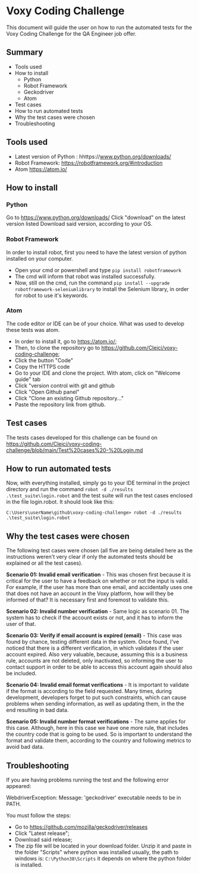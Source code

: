 # Voxy Coding Challenge

This document will guide the user on how to run the automated tests for the Voxy Coding Challenge for the QA Engineer job offer.


## Summary 

* Tools used
* How to install
  * Python
  * Robot Framework
  * Geckodriver
  * Atom
* Test cases
* How to run automated tests
* Why the test cases were chosen
* Troubleshooting




## Tools used

* Latest version of Python : hhttps://www.python.org/downloads/
* Robot Framework: https://robotframework.org/#introduction
* Atom https://atom.io/

## How to install

### Python

Go to https://www.python.org/downloads/
Click "download" on the latest version listed
Download said version, according to your OS.

### Robot Framework

In order to install robot, first you need to have the latest version of python installed on your computer.

* Open your cmd or powershell and type ```pip install robotframework```
* The cmd will inform that robot was installed successfully.
* Now, still on the cmd, run the command ```pip install --upgrade robotframework-seleniumlibrary``` to install the Selenium library, in order for robot to use it's keywords.


### Atom

The code editor or IDE can be of your choice. What was used to develop these tests was atom.

* In order to install it, go to https://atom.io/;
* Then, to clone the repository go to https://github.com/Cleici/voxy-coding-challenge;
* Click the button "Code"
* Copy the HTTPS code
* Go to your IDE and clone the project. With atom, click on "Welcome guide" tab
* Click "version control with git and github
* Click "Open Github panel"
* Click "Clone an existing Github repository..."
* Paste the repository link from github.


## Test cases

The tests cases developed for this challenge can be found on https://github.com/Cleici/voxy-coding-challenge/blob/main/Test%20cases%20-%20Login.md

## How to run automated tests

Now, with everything installed, simply go to your IDE terminal in the project directory and run the command ```robot -d ./results .\test_suite\login.robot``` and the test suite will run the test cases enclosed in the file login.robot. It should look like this:

```C:\Users\userName\github\voxy-coding-challenge> robot -d ./results .\test_suite\login.robot```

## Why the test cases were chosen

The following test cases were chosen (all five are being detailed here as the instructions weren't very clear if only the automated tests should be explained or all the test cases).

**Scenario 01: Invalid email verification** -
This was chosen first because it is critical for the user to have a feedback on whether or not the input is valid. For example, if the user has more than one email, and accidentally uses one that does not have an account in the Voxy platform, how will they be informed of that? It is necessary first and foremost to validate this.

**Scenario 02: Invalid number verification** -
Same logic as scenario 01. The system has to check if the account exists or not, and it has to inform the user of that.

**Scenario 03: Verify if email account is expired (email)** -
This case was found by chance, testing different data in the system. Once found, I've noticed that there is a different verification, in which validates if the user account expired. Also very valuable, because, assuming this is a business rule, accounts are not deleted, only inactivated, so informing the user to contact support in order to be able to access this account again should also be included.

**Scenario 04: Invalid email format verifications** - It is important to validate if the format is according to the field requested. Many times, during development, developers forget to put such constraints, which can cause problems when sending information, as well as updating them, in the the end resulting in bad data.

**Scenario 05: Invalid number format verifications** - The same applies for this case. Although, here in this case we have one more rule, that includes the country code that is going to be used. So is important to understand the format and validate them, according to the country and following metrics to avoid bad data.


## Troubleshooting 

If you are having problems running the test and the following error appeared:

WebdriverException: Message:
'geckodriver' executable needs to be in PATH.

You must follow the steps:

* Go to https://github.com/mozilla/geckodriver/releases
* Click "Latest release";
* Download said release;
* The zip file will be located in your download folder. Unzip it and paste in the folder "Scripts" where python was installed usually, the path to windows is: ```C:\Python38\Scripts``` it depends on where the python folder is installed.
